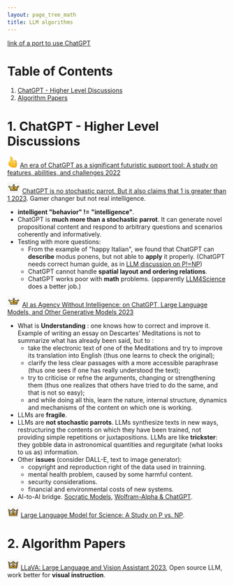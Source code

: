 ```yaml
---
layout: page_tree_math
title: LLM algorithms
---
```


[link of a port to use ChatGPT](https://www.min2k.com/)

# Table of Contents

1. [ChatGPT - Higher Level Discussions](#lhld)
2. [Algorithm Papers](#papers)

<p></p>

<a name="lhld"></a>
# 1. ChatGPT - Higher Level Discussions

<img src="/assets/img/paperread/thumbs.png" height="25"/> [An era of ChatGPT as a significant futuristic support tool: A study on features, abilities, and challenges 2022](https://www.sciencedirect.com/science/article/pii/S2772485923000066)

<img src="/assets/img/paperread/chrown0.png" height="25"/> [ChatGPT is no stochastic parrot. But it also claims that 1 is greater than 1 2023](https://link.springer.com/article/10.1007/s13347-023-00619-6). Gamer changer but not real intelligence.
* **intelligent "behavior" != "intelligence"**.
* ChatGPT is **much more than a stochastic parrot**. It can generate novel propositional content and respond to arbitrary questions and scenarios coherently and informatively.
* Testing with more questions:
  * From the example of "happy Italian", we found that ChatGPT can **describe** modus ponens, but not able to **apply** it properly. (<n>ChatGPT needs correct human guide</n>, as in [LLM discussion on P!=NP](/2023-09-20-SocraticReasoning/))
  * ChatGPT cannot handle **spatial layout and ordering relations**.
  * ChatGPT works poor with **math** problems. (<n>apparently</n> [LLM4Science](https://github.com/microsoft/LMOps/tree/main/LLM4Science) <n>does a better job.</n>)

<img src="/assets/img/paperread/chrown0.png" height="25"/> [AI as Agency Without Intelligence: on ChatGPT, Large Language Models, and Other Generative Models 2023](https://link.springer.com/article/10.1007/s13347-023-00621-y)

* What is **Understanding** : one knows how to correct and improve it. Example of writing an essay on Descartes’ Meditations is not to summarize what has already been said, but to :
  * take the electronic text of one of the Meditations and try to improve its translation into English (thus one learns to check the original);
  * clarify the less clear passages with a more accessible paraphrase (thus one sees if one has really understood the text);
  * try to criticise or refne the arguments, changing or strengthening them (thus one realizes that others have tried to do the same, and that is not so easy);
  * and while doing all this, learn the nature, internal structure, dynamics and mechanisms of the content on which one is working.
* LLMs are **fragile**.
* LLMs are **not stochastic parrots**. LLMs synthesize texts in new ways, restructuring the contents on which they have been trained, not providing simple repetitions or juxtapositions. LLMs are like **trickster**: they gobble data in astronomical quantities and regurgitate (what looks to us as) information.
* Other **issues** (consider DALL-E, text to image generator):
  * copyright and reproduction right of the data used in trainning.
  * mental health problem, caused by some harmful content.
  * security considerations.
  * financial and environmental costs of new systems.
* AI-to-AI bridge. [Socratic Models](https://socraticmodels.github.io/), [Wolfram-Alpha & ChatGPT](https://writings.stephenwolfram.com/2023/01/wolframalpha-as-the-way-to-bring-computational-knowledge-superpowers-to-chatgpt/).

<img src="/assets/img/paperread/chrown.png" height="25"/> [Large Language Model for Science: A Study on P vs. NP](/2023-09-20-SocraticReasoning/).

<a name="papers"></a>
# 2. Algorithm Papers

<img src="/assets/img/paperread/chrown.png" height="25"/> [LLaVA: Large Language and Vision Assistant 2023](https://llava-vl.github.io/), Open source LLM, work better for **visual instruction**.
